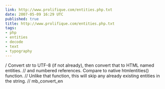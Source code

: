 ```yaml
---
link: http://www.prolifique.com/entities.php.txt
date: 2007-05-09 16:29 UTC
published: true
title: http://www.prolifique.com/entities.php.txt
tags:
- php
- entities
- decode
- text
- typography
---
```


/ Convert str to UTF-8 (if not already), then convert that to HTML named entities. // and numbered references. Compare to native htmlentities() function. // Unlike that function, this will skip any already existing entities in the string. // mb_convert_en
